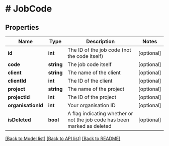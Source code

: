 # # JobCode

## Properties

Name | Type | Description | Notes
------------ | ------------- | ------------- | -------------
**id** | **int** | The ID of the job code (not the code itself) | [optional] 
**code** | **string** | The job code itself | [optional] 
**client** | **string** | The name of the client | [optional] 
**clientId** | **int** | The ID of the client | [optional] 
**project** | **string** | The name of the project | [optional] 
**projectId** | **int** | The ID of the project | [optional] 
**organisationId** | **int** | Your organisation ID | [optional] 
**isDeleted** | **bool** | A flag indicating whether or not the job code has been marked as deleted | [optional] 

[[Back to Model list]](../../README.md#documentation-for-models) [[Back to API list]](../../README.md#documentation-for-api-endpoints) [[Back to README]](../../README.md)


